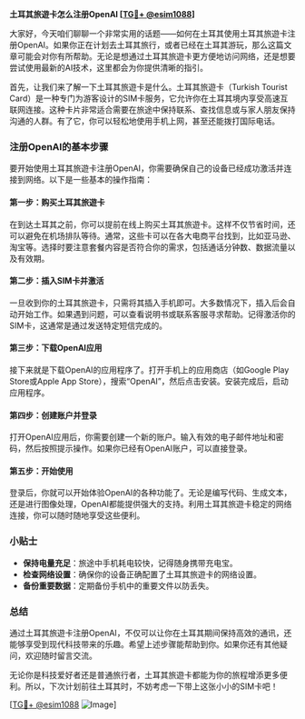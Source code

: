 **土耳其旅遊卡怎么注册OpenAI [[TG💪+ @esim1088](https://t.me/s/esim1088)]**

大家好，今天咱们聊聊一个非常实用的话题——如何在土耳其使用土耳其旅遊卡注册OpenAI。如果你正在计划去土耳其旅行，或者已经在土耳其游玩，那么这篇文章可能会对你有所帮助。无论是想通过土耳其旅遊卡更方便地访问网络，还是想要尝试使用最新的AI技术，这里都会为你提供清晰的指引。

首先，让我们来了解一下土耳其旅遊卡是什么。土耳其旅遊卡（Turkish Tourist Card）是一种专门为游客设计的SIM卡服务，它允许你在土耳其境内享受高速互联网连接。这种卡片非常适合需要在旅途中保持联系、查找信息或与家人朋友保持沟通的人群。有了它，你可以轻松地使用手机上网，甚至还能拨打国际电话。

### 注册OpenAI的基本步骤

要开始使用土耳其旅遊卡注册OpenAI，你需要确保自己的设备已经成功激活并连接到网络。以下是一些基本的操作指南：

#### 第一步：购买土耳其旅遊卡

在到达土耳其之前，你可以提前在线上购买土耳其旅遊卡。这样不仅节省时间，还可以避免在机场排队等待。通常，这些卡可以在各大电商平台找到，比如亚马逊、淘宝等。选择时要注意套餐内容是否符合你的需求，包括通话分钟数、数据流量以及有效期。

#### 第二步：插入SIM卡并激活

一旦收到你的土耳其旅遊卡，只需将其插入手机即可。大多数情况下，插入后会自动开始工作。如果遇到问题，可以查看说明书或联系客服寻求帮助。记得激活你的SIM卡，这通常是通过发送特定短信完成的。

#### 第三步：下载OpenAI应用

接下来就是下载OpenAI的应用程序了。打开手机上的应用商店（如Google Play Store或Apple App Store），搜索“OpenAI”，然后点击安装。安装完成后，启动应用程序。

#### 第四步：创建账户并登录

打开OpenAI应用后，你需要创建一个新的账户。输入有效的电子邮件地址和密码，然后按照提示操作。如果你已经有OpenAI账户，可以直接登录。

#### 第五步：开始使用

登录后，你就可以开始体验OpenAI的各种功能了。无论是编写代码、生成文本，还是进行图像处理，OpenAI都能提供强大的支持。利用土耳其旅遊卡稳定的网络连接，你可以随时随地享受这些便利。

### 小贴士

- **保持电量充足**：旅途中手机耗电较快，记得随身携带充电宝。
- **检查网络设置**：确保你的设备正确配置了土耳其旅遊卡的网络设置。
- **备份重要数据**：定期备份手机中的重要文件以防丢失。

### 总结

通过土耳其旅遊卡注册OpenAI，不仅可以让你在土耳其期间保持高效的通讯，还能够享受到现代科技带来的乐趣。希望上述步骤能帮助到你。如果你还有其他疑问，欢迎随时留言交流。

无论你是科技爱好者还是普通旅行者，土耳其旅遊卡都能为你的旅程增添更多便利。所以，下次计划前往土耳其时，不妨考虑一下带上这张小小的SIM卡吧！

[[TG💪+ @esim1088](https://t.me/s/esim1088) ![Image](https://i.postimg.cc/4NQfJmqS/Snipaste-2025-05-13-00-14-12.png)]